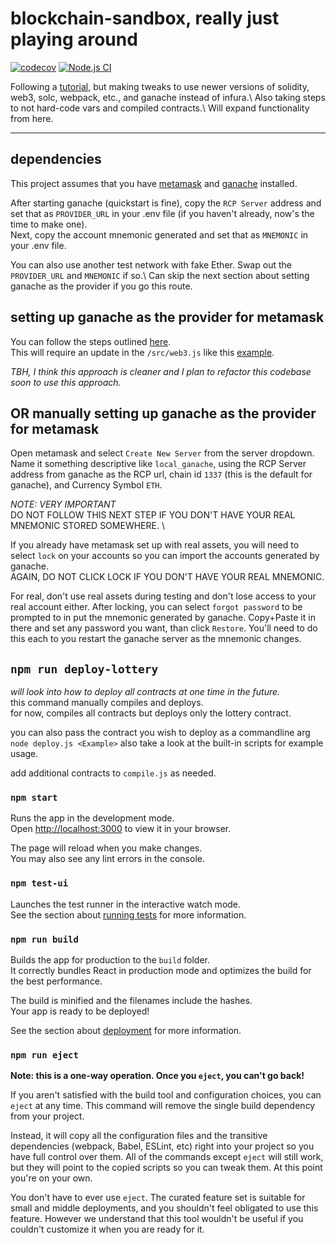 
# blockchain-sandbox, really just playing around
[![codecov](https://codecov.io/gh/vanessaholland/blockchain-sandbox/branch/main/graph/badge.svg?token=3FH7CGYTTN)](https://codecov.io/gh/vanessaholland/blockchain-sandbox)
[![Node.js CI](https://github.com/vanessaholland/blockchain-sandbox/actions/workflows/code-coverage.yml/badge.svg)](https://github.com/vanessaholland/blockchain-sandbox/actions/workflows/code-coverage.yml)

Following a [tutorial](https://www.udemy.com/course/ethereum-and-solidity-the-complete-developers-guide/), but making tweaks to use newer versions of solidity, web3, solc, webpack, etc., and ganache instead of infura.\ Also taking steps to not hard-code vars and compiled contracts.\ Will expand functionality from here. 

---

## dependencies
This project assumes that you have [metamask](https://metamask.io/) and [ganache](https://trufflesuite.com/ganache/) installed.

After starting ganache (quickstart is fine), copy the `RCP Server` address and set that as `PROVIDER_URL` in your .env file (if you haven't already, now's the time to make one).\
Next, copy the account mnemonic generated and set that as `MNEMONIC` in your .env file.

You can also use another test network with fake Ether. Swap out the `PROVIDER_URL` and `MNEMONIC` if so.\ Can skip the next section about setting ganache as the provider if you go this route. 

## setting up ganache as the provider for metamask
You can follow the steps outlined [here](https://github.com/trufflesuite/ganache).\
This will require an update in the `/src/web3.js` like this [example](https://github.com/trufflesuite/ganache#as-a-web3js-provider).

_TBH, I think this approach is cleaner and I plan to refactor this codebase soon to use this approach._ 

## OR manually setting up ganache as the provider for metamask 
Open metamask and select `Create New Server` from the server dropdown. Name it something descriptive like `local_ganache`, using the RCP Server address from ganache as the RCP url, chain id `1337` (this is the default for ganache), and Currency Symbol `ETH`. 

*NOTE: VERY IMPORTANT* \
DO NOT FOLLOW THIS NEXT STEP IF YOU DON'T HAVE YOUR REAL MNEMONIC STORED SOMEWHERE. \

If you already have metamask set up with real assets, you will need to select `lock` on your accounts so you can import the accounts generated by ganache.\
AGAIN, DO NOT CLICK LOCK IF YOU DON'T HAVE YOUR REAL MNEMONIC.

For real, don't use real assets during testing and don't lose access to your real account either. After locking, you can select `forgot password` to be prompted to in put the mnemonic generated by ganache. Copy+Paste it in there and set any password you want, than click `Restore`. 
You'll need to do this each to you restart the ganache server as the mnemonic changes. 


## `npm run deploy-lottery`
_will look into how to deploy all contracts at one time in the future._ \
this command manually compiles and deploys.\
for now, compiles all contracts but deploys only the lottery contract.

you can also pass the contract you wish to deploy as a commandline arg `node deploy.js <Example>`
also take a look at the built-in scripts for example usage.

add additional contracts to `compile.js` as needed.

### `npm start`

Runs the app in the development mode.\
Open [http://localhost:3000](http://localhost:3000) to view it in your browser.

The page will reload when you make changes.\
You may also see any lint errors in the console.

### `npm test-ui`

Launches the test runner in the interactive watch mode.\
See the section about [running tests](https://facebook.github.io/create-react-app/docs/running-tests) for more information.

### `npm run build`

Builds the app for production to the `build` folder.\
It correctly bundles React in production mode and optimizes the build for the best performance.

The build is minified and the filenames include the hashes.\
Your app is ready to be deployed!

See the section about [deployment](https://facebook.github.io/create-react-app/docs/deployment) for more information.

### `npm run eject`

**Note: this is a one-way operation. Once you `eject`, you can't go back!**

If you aren't satisfied with the build tool and configuration choices, you can `eject` at any time. This command will remove the single build dependency from your project.

Instead, it will copy all the configuration files and the transitive dependencies (webpack, Babel, ESLint, etc) right into your project so you have full control over them. All of the commands except `eject` will still work, but they will point to the copied scripts so you can tweak them. At this point you're on your own.

You don't have to ever use `eject`. The curated feature set is suitable for small and middle deployments, and you shouldn't feel obligated to use this feature. However we understand that this tool wouldn't be useful if you couldn't customize it when you are ready for it.

